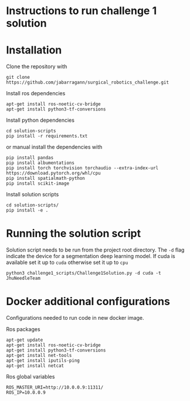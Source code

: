 # Instructions to run challenge 1 solution


# Installation
Clone the repository with 
```
git clone https://github.com/jabarragann/surgical_robotics_challenge.git
```
Install ros dependencies
```
apt-get install ros-noetic-cv-bridge
apt-get install python3-tf-conversions
```

Install python dependencies
```
cd solution-scripts
pip install -r requirements.txt
```

or manual install the dependencies with

```
pip install pandas
pip install albumentations 
pip install torch torchvision torchaudio --extra-index-url https://download.pytorch.org/whl/cpu 
pip install spatialmath-python
pip install scikit-image
```

Install solution scripts
```
cd solution-scripts/
pip install -e .
```

# Running the solution script
Solution script needs to be run from the project root directory. The `-d` flag indicate the device for a segmentation deep learning model. If cuda is available set it up to `cuda` otherwise set it up to `cpu`
```
python3 challenge1_scripts/Challenge1Solution.py -d cuda -t JhuNeedleTeam
```


# Docker additional configurations
Configurations needed to run code in new docker image.

Ros packages
```
apt-get update
apt-get install ros-noetic-cv-bridge
apt-get install python3-tf-conversions
apt-get install net-tools
apt-get install iputils-ping
apt-get install netcat
```

Ros global variables
```
ROS_MASTER_URI=http://10.0.0.9:11311/
ROS_IP=10.0.0.9
```

       
